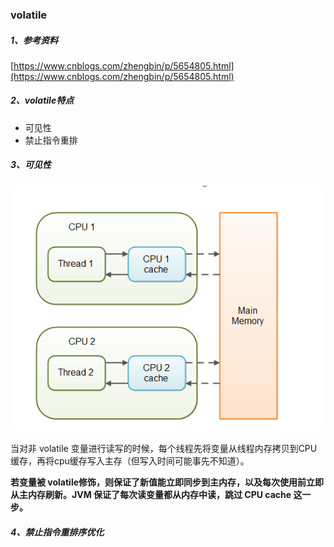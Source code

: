 ### volatile

##### 1、参考资料

[https://www.cnblogs.com/zhengbin/p/5654805.html](https://www.cnblogs.com/zhengbin/p/5654805.html)

##### 2、volatile特点

* 可见性
* 禁止指令重排

##### 3、可见性

![](/assets/多线程内存图.png)

当对非 volatile 变量进行读写的时候，每个线程先将变量从线程内存拷贝到CPU缓存，再将cpu缓存写入主存（但写入时间可能事先不知道）。

**若变量被 volatile修饰，则保证了新值能立即同步到主内存，以及每次使用前立即从主内存刷新。JVM 保证了每次读变量都从内存中读，跳过 CPU cache 这一步。**

##### 4、禁止指令重排序优化



